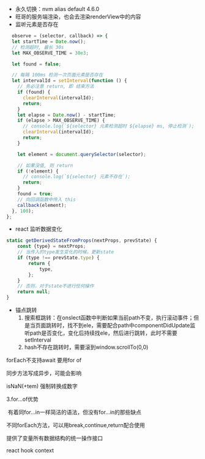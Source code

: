  - 永久切换：nvm alias default 4.6.0
 - 旺哥的服务端渲染，也会去渲染renderView中的内容
 - 监听元素是否存在
  ```javascript
    observe = (selector, callback) => {
    let startTime = Date.now();
    // 检测超时, 最长 30s
    let MAX_OBSERVE_TIME = 30e3;

    let found = false;

    // 每隔 100ms 检测一次页面元素是否存在
    let intervalId = setInterval(function () {
      // 务必注意 return, 即 结束方法
      if (found) {
        clearInterval(intervalId);
        return;
      }
      let elapse = Date.now() - startTime;
      if (elapse > MAX_OBSERVE_TIME) {
        // console.log(`${selector} 元素检测超时 ${elapse} ms, 停止检测`);
        clearInterval(intervalId);
        return;
      }

      let element = document.querySelector(selector);

      // 如果没值, 则 return
      if (!element) {
        // console.log(`${selector} 元素不存在`);
        return;
      }
      found = true;
      // 向回调函数中传入 this
      callback(element);
    }, 100);
  };

  ```



-  react 监听数据变化
```javascript
static getDerivedStateFromProps(nextProps, prevState) {
    const {type} = nextProps;
    // 当传入的type发生变化的时候，更新state
    if (type !== prevState.type) {
        return {
            type,
        };
    }
    // 否则，对于state不进行任何操作
    return null;
}
```

- 锚点跳转
  1. 搜索框跳转：在onslect函数中判断如果当前path不变，执行滚动事件；但是当页面跳转时，找不到ele，需要配合path中componentDidUpdate监听path是否变化，变化后持续找ele，然后进行跳转，此时不需要setInterval
  2. hash不存在跳转时，需要滚到window.scrollTo(0,0)



forEach不支持await  要用for of

同步方法写成异步，可能会影响

isNaN(+tem)  强制转换成数字


3.for...of优势

​ ​有着同for...in一样简洁的语法，但没有for...in的那些缺点

​不同forEach方法，可以用break,continue,return配合使用

​提供了变量所有数据结构的统一操作接口


react hook context